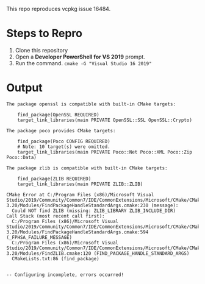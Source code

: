 This repo reproduces vcpkg issue 16484.

Steps to Repro
==============

1. Clone this repository
2. Open a **Developer PowerShell for VS 2019** prompt.
3. Run the command.
   `cmake -G "Visual Studio 16 2019"`
   
Output
======

```
The package openssl is compatible with built-in CMake targets:

    find_package(OpenSSL REQUIRED)
    target_link_libraries(main PRIVATE OpenSSL::SSL OpenSSL::Crypto)

The package poco provides CMake targets:

    find_package(Poco CONFIG REQUIRED)
    # Note: 10 target(s) were omitted.
    target_link_libraries(main PRIVATE Poco::Net Poco::XML Poco::Zip Poco::Data)

The package zlib is compatible with built-in CMake targets:

    find_package(ZLIB REQUIRED)
    target_link_libraries(main PRIVATE ZLIB::ZLIB)

CMake Error at C:/Program Files (x86)/Microsoft Visual Studio/2019/Community/Common7/IDE/CommonExtensions/Microsoft/CMake/CMake/share/cmake-3.20/Modules/FindPackageHandleStandardArgs.cmake:230 (message):
  Could NOT find ZLIB (missing: ZLIB_LIBRARY ZLIB_INCLUDE_DIR)
Call Stack (most recent call first):
  C:/Program Files (x86)/Microsoft Visual Studio/2019/Community/Common7/IDE/CommonExtensions/Microsoft/CMake/CMake/share/cmake-3.20/Modules/FindPackageHandleStandardArgs.cmake:594 (_FPHSA_FAILURE_MESSAGE)
  C:/Program Files (x86)/Microsoft Visual Studio/2019/Community/Common7/IDE/CommonExtensions/Microsoft/CMake/CMake/share/cmake-3.20/Modules/FindZLIB.cmake:120 (FIND_PACKAGE_HANDLE_STANDARD_ARGS)
  CMakeLists.txt:86 (find_package)


-- Configuring incomplete, errors occurred!
```